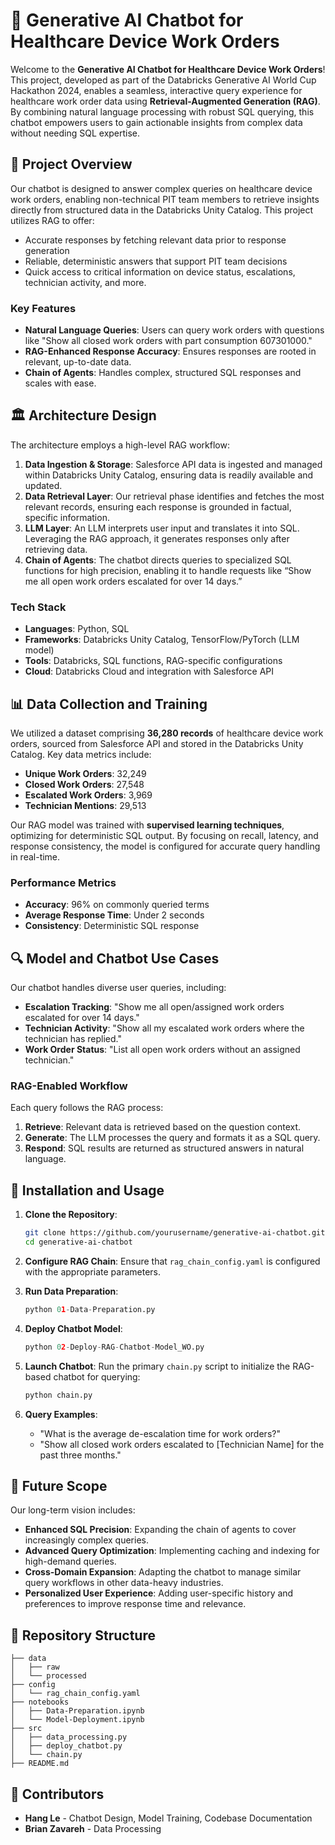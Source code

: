 # 🚀 Generative AI Chatbot for Healthcare Device Work Orders

Welcome to the **Generative AI Chatbot for Healthcare Device Work Orders**! This project, developed as part of the Databricks Generative AI World Cup Hackathon 2024, enables a seamless, interactive query experience for healthcare work order data using **Retrieval-Augmented Generation (RAG)**. By combining natural language processing with robust SQL querying, this chatbot empowers users to gain actionable insights from complex data without needing SQL expertise.

## 🌟 Project Overview

Our chatbot is designed to answer complex queries on healthcare device work orders, enabling non-technical PIT team members to retrieve insights directly from structured data in the Databricks Unity Catalog. This project utilizes RAG to offer:
- Accurate responses by fetching relevant data prior to response generation
- Reliable, deterministic answers that support PIT team decisions
- Quick access to critical information on device status, escalations, technician activity, and more.

### Key Features
- **Natural Language Queries**: Users can query work orders with questions like "Show all closed work orders with part consumption 607301000."
- **RAG-Enhanced Response Accuracy**: Ensures responses are rooted in relevant, up-to-date data.
- **Chain of Agents**: Handles complex, structured SQL responses and scales with ease.

## 🏛️ Architecture Design

The architecture employs a high-level RAG workflow:
1. **Data Ingestion & Storage**: Salesforce API data is ingested and managed within Databricks Unity Catalog, ensuring data is readily available and updated.
2. **Data Retrieval Layer**: Our retrieval phase identifies and fetches the most relevant records, ensuring each response is grounded in factual, specific information.
3. **LLM Layer**: An LLM interprets user input and translates it into SQL. Leveraging the RAG approach, it generates responses only after retrieving data.
4. **Chain of Agents**: The chatbot directs queries to specialized SQL functions for high precision, enabling it to handle requests like “Show me all open work orders escalated for over 14 days.”

### Tech Stack
- **Languages**: Python, SQL
- **Frameworks**: Databricks Unity Catalog, TensorFlow/PyTorch (LLM model)
- **Tools**: Databricks, SQL functions, RAG-specific configurations
- **Cloud**: Databricks Cloud and integration with Salesforce API

## 📊 Data Collection and Training

We utilized a dataset comprising **36,280 records** of healthcare device work orders, sourced from Salesforce API and stored in the Databricks Unity Catalog. Key data metrics include:
- **Unique Work Orders**: 32,249
- **Closed Work Orders**: 27,548
- **Escalated Work Orders**: 3,969
- **Technician Mentions**: 29,513

Our RAG model was trained with **supervised learning techniques**, optimizing for deterministic SQL output. By focusing on recall, latency, and response consistency, the model is configured for accurate query handling in real-time.

### Performance Metrics
- **Accuracy**: 96% on commonly queried terms
- **Average Response Time**: Under 2 seconds
- **Consistency**: Deterministic SQL response

## 🔍 Model and Chatbot Use Cases

Our chatbot handles diverse user queries, including:
- **Escalation Tracking**: "Show me all open/assigned work orders escalated for over 14 days."
- **Technician Activity**: "Show all my escalated work orders where the technician has replied."
- **Work Order Status**: "List all open work orders without an assigned technician."

### RAG-Enabled Workflow
Each query follows the RAG process:
1. **Retrieve**: Relevant data is retrieved based on the question context.
2. **Generate**: The LLM processes the query and formats it as a SQL query.
3. **Respond**: SQL results are returned as structured answers in natural language.

## 🔧 Installation and Usage

1. **Clone the Repository**:
    ```bash
    git clone https://github.com/yourusername/generative-ai-chatbot.git
    cd generative-ai-chatbot
    ```

2. **Configure RAG Chain**:
   Ensure that `rag_chain_config.yaml` is configured with the appropriate parameters.

3. **Run Data Preparation**:
   ```python
   python 01-Data-Preparation.py
   ```

4. **Deploy Chatbot Model**:
   ```python
   python 02-Deploy-RAG-Chatbot-Model_WO.py
   ```

5. **Launch Chatbot**:
   Run the primary `chain.py` script to initialize the RAG-based chatbot for querying:
   ```python
   python chain.py
   ```

6. **Query Examples**:
   - "What is the average de-escalation time for work orders?"
   - "Show all closed work orders escalated to [Technician Name] for the past three months."

## 🚀 Future Scope

Our long-term vision includes:
- **Enhanced SQL Precision**: Expanding the chain of agents to cover increasingly complex queries.
- **Advanced Query Optimization**: Implementing caching and indexing for high-demand queries.
- **Cross-Domain Expansion**: Adapting the chatbot to manage similar query workflows in other data-heavy industries.
- **Personalized User Experience**: Adding user-specific history and preferences to improve response time and relevance.

## 📁 Repository Structure

```plaintext
├── data
│   ├── raw
│   └── processed
├── config
│   └── rag_chain_config.yaml
├── notebooks
│   ├── Data-Preparation.ipynb
│   └── Model-Deployment.ipynb
├── src
│   ├── data_processing.py
│   ├── deploy_chatbot.py
│   └── chain.py
├── README.md
```

## 👥 Contributors
- **Hang Le** - Chatbot Design, Model Training, Codebase Documentation
- **Brian Zavareh** - Data Processing
